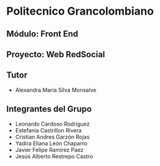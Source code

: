# Politecnico Grancolombiano

## Módulo: Front End
<ul>
</ul>

## Proyecto: Web RedSocial
</ul>

## Tutor
<ul>
<li>Alexandra María Silva Monsalve</li>
</ul>

## Integrantes del Grupo
<ul>
<li>Leonardo Cardoso Rodriguez</li>
<li>Estefania Castrillon Rivera</li>
<li>Cristian Andres Garzón Rojas</li>
<li>Yadira Eliana León Chaparro</li>
<li>Javier Felipe Ramirez Paez</li>
<li>Jesús Alberto Restrepo Castro</li>
</ul>

